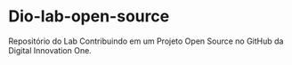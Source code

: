 # Dio-lab-open-source
Repositório do Lab Contribuindo em um Projeto Open Source no GitHub da Digital Innovation One.
